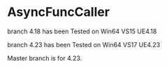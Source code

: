 # AsyncFuncCaller

branch 4.18 has been Tested on Win64 VS15 UE4.18

branch 4.23 has been Tested on Win64 VS17 UE4.23

Master branch is for 4.23.
